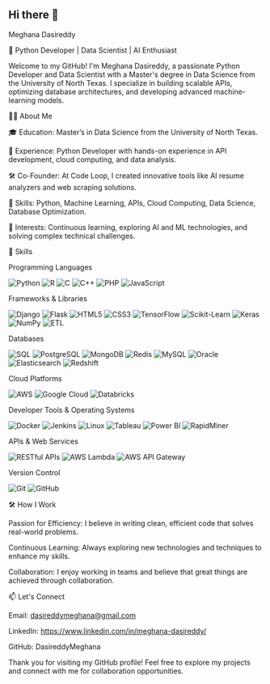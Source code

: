 ## Hi there 👋

<!--
**DasireddyMeghana/DasireddyMeghana** is a ✨ _special_ ✨ repository because its `README.md` (this file) appears on your GitHub profile.

Here are some ideas to get you started:

- 🔭 I’m currently working on ...
- 🌱 I’m currently learning ...
- 👯 I’m looking to collaborate on ...
- 🤔 I’m looking for help with ...
- 💬 Ask me about ...
- 📫 How to reach me: ...
- 😄 Pronouns: ...
- ⚡ Fun fact: ...
-->
Meghana Dasireddy

🚀 Python Developer | Data Scientist | AI Enthusiast

Welcome to my GitHub! I'm Meghana Dasireddy, a passionate Python Developer and Data Scientist with a Master's degree in Data Science from the University of North Texas. I specialize in building scalable APIs, optimizing database architectures, and developing advanced machine-learning models.

👩‍💻 About Me

🎓 Education: Master’s in Data Science from the University of North Texas.

💼 Experience: Python Developer with hands-on experience in API development, cloud computing, and data analysis.

🛠 Co-Founder: At Code Loop, I created innovative tools like AI resume analyzers and web scraping solutions.

🌟 Skills: Python, Machine Learning, APIs, Cloud Computing, Data Science, Database Optimization.

🚀 Interests: Continuous learning, exploring AI and ML technologies, and solving complex technical challenges.

🔧 Skills

Programming Languages

<p align="left"> <img src="https://img.shields.io/badge/Python-3776AB?style=for-the-badge&logo=python&logoColor=white" alt="Python"> <img src="https://img.shields.io/badge/R-276DC3?style=for-the-badge&logo=r&logoColor=white" alt="R"> <img src="https://img.shields.io/badge/C-00599C?style=for-the-badge&logo=c&logoColor=white" alt="C"> <img src="https://img.shields.io/badge/C++-00599C?style=for-the-badge&logo=c%2B%2B&logoColor=white" alt="C++"> <img src="https://img.shields.io/badge/PHP-777BB4?style=for-the-badge&logo=php&logoColor=white" alt="PHP"> <img src="https://img.shields.io/badge/JavaScript-F7DF1E?style=for-the-badge&logo=javascript&logoColor=black" alt="JavaScript"> </p>

Frameworks & Libraries

<p align="left"> <img src="https://img.shields.io/badge/Django-092E20?style=for-the-badge&logo=django&logoColor=white" alt="Django"> <img src="https://img.shields.io/badge/Flask-000000?style=for-the-badge&logo=flask&logoColor=white" alt="Flask"> <img src="https://img.shields.io/badge/HTML5-E34F26?style=for-the-badge&logo=html5&logoColor=white" alt="HTML5"> <img src="https://img.shields.io/badge/CSS3-1572B6?style=for-the-badge&logo=css3&logoColor=white" alt="CSS3"> <img src="https://img.shields.io/badge/TensorFlow-FF6F00?style=for-the-badge&logo=tensorflow&logoColor=white" alt="TensorFlow"> <img src="https://img.shields.io/badge/Scikit--Learn-F7931E?style=for-the-badge&logo=scikit-learn&logoColor=white" alt="Scikit-Learn"> <img src="https://img.shields.io/badge/Keras-D00000?style=for-the-badge&logo=keras&logoColor=white" alt="Keras"> <img src="https://img.shields.io/badge/NumPy-013243?style=for-the-badge&logo=numpy&logoColor=white" alt="NumPy"> <img src="https://img.shields.io/badge/ETL-3949AB?style=for-the-badge&logo=data&logoColor=white" alt="ETL"> </p>

Databases

<p align="left"> <img src="https://img.shields.io/badge/SQL-4479A1?style=for-the-badge&logo=sql&logoColor=white" alt="SQL"> <img src="https://img.shields.io/badge/PostgreSQL-336791?style=for-the-badge&logo=postgresql&logoColor=white" alt="PostgreSQL"> <img src="https://img.shields.io/badge/MongoDB-47A248?style=for-the-badge&logo=mongodb&logoColor=white" alt="MongoDB"> <img src="https://img.shields.io/badge/Redis-DC382D?style=for-the-badge&logo=redis&logoColor=white" alt="Redis"> <img src="https://img.shields.io/badge/MySQL-4479A1?style=for-the-badge&logo=mysql&logoColor=white" alt="MySQL"> <img src="https://img.shields.io/badge/Oracle-F80000?style=for-the-badge&logo=oracle&logoColor=white" alt="Oracle"> <img src="https://img.shields.io/badge/Elastic_Search-005571?style=for-the-badge&logo=elasticsearch&logoColor=white" alt="Elasticsearch"> <img src="https://img.shields.io/badge/Redshift-CC0000?style=for-the-badge&logo=amazon-redshift&logoColor=white" alt="Redshift"> </p>

Cloud Platforms

<p align="left"> <img src="https://img.shields.io/badge/Amazon_AWS-232F3E?style=for-the-badge&logo=amazon-aws&logoColor=white" alt="AWS"> <img src="https://img.shields.io/badge/Google_Cloud-4285F4?style=for-the-badge&logo=google-cloud&logoColor=white" alt="Google Cloud"> <img src="https://img.shields.io/badge/Databricks-FC6D26?style=for-the-badge&logo=databricks&logoColor=white" alt="Databricks"> </p>
Developer Tools & Operating Systems
<p align="left"> <img src="https://img.shields.io/badge/Docker-2496ED?style=for-the-badge&logo=docker&logoColor=white" alt="Docker"> <img src="https://img.shields.io/badge/Jenkins-D24939?style=for-the-badge&logo=jenkins&logoColor=white" alt="Jenkins"> <img src="https://img.shields.io/badge/Linux-FCC624?style=for-the-badge&logo=linux&logoColor=black" alt="Linux"> <img src="https://img.shields.io/badge/Tableau-E97627?style=for-the-badge&logo=tableau&logoColor=white" alt="Tableau"> <img src="https://img.shields.io/badge/Power_BI-F2C811?style=for-the-badge&logo=power-bi&logoColor=black" alt="Power BI"> <img src="https://img.shields.io/badge/RapidMiner-FF0000?style=for-the-badge&logo=rapidminer&logoColor=white" alt="RapidMiner"> </p>

APIs & Web Services

<p align="left"> <img src="https://img.shields.io/badge/REST-02569B?style=for-the-badge&logo=rest&logoColor=white" alt="RESTful APIs"> <img src="https://img.shields.io/badge/AWS_Lambda-FF9900?style=for-the-badge&logo=aws-lambda&logoColor=white" alt="AWS Lambda"> <img src="https://img.shields.io/badge/AWS_API_Gateway-FF4F8B?style=for-the-badge&logo=aws-api-gateway&logoColor=white" alt="AWS API Gateway"> </p>
Version Control
<p align="left"> <img src="https://img.shields.io/badge/Git-F05032?style=for-the-badge&logo=git&logoColor=white" alt="Git"> <img src="https://img.shields.io/badge/GitHub-181717?style=for-the-badge&logo=github&logoColor=white" alt="GitHub"> </p>
<!-- 📈 Projects
1. AI Resume Analyzer
An AI-driven tool that analyzes and optimizes resumes, providing feedback to improve job application success rates.
2. Social Distance Detection System
A CNN-based system for monitoring social distancing, achieving 95% accuracy in crowded environments.
3. Perfume Website Backend
Built the backend using Django and Flask, reducing server response times by 30% with efficient database queries and caching strategies.
 -->
 
🛠️ How I Work

Passion for Efficiency: I believe in writing clean, efficient code that solves real-world problems.

Continuous Learning: Always exploring new technologies and techniques to enhance my skills.

Collaboration: I enjoy working in teams and believe that great things are achieved through collaboration.

📫 Let's Connect

Email: dasireddymeghana@gmail.com

LinkedIn: https://www.linkedin.com/in/meghana-dasireddy/

GitHub: DasireddyMeghana

Thank you for visiting my GitHub profile! Feel free to explore my projects and connect with me for collaboration opportunities.
